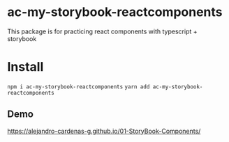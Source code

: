 # ac-my-storybook-reactcomponents

This package is for practicing react components with typescript + storybook

# Install

`npm i ac-my-storybook-reactcomponents`
`yarn add ac-my-storybook-reactcomponents`

## Demo

https://alejandro-cardenas-g.github.io/01-StoryBook-Components/